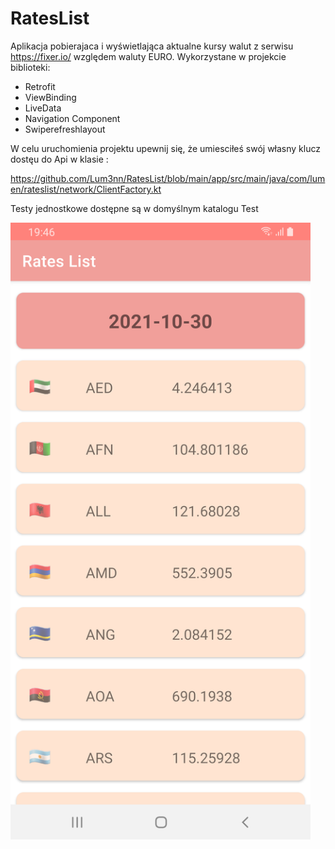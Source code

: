 # RatesList

Aplikacja pobierajaca i wyświetlająca aktualne kursy walut z serwisu https://fixer.io/ względem waluty EURO. 
Wykorzystane w projekcie biblioteki: 
- Retrofit
- ViewBinding
- LiveData
- Navigation Component
- Swiperefreshlayout

W celu uruchomienia projektu upewnij się, że umiesciłeś swój własny klucz dostęu do Api w klasie : 

https://github.com/Lum3nn/RatesList/blob/main/app/src/main/java/com/lumen/rateslist/network/ClientFactory.kt


Testy jednostkowe dostępne są w domyślnym katalogu Test

<img src="scrrenShot1.png?raw=true" width="480">

